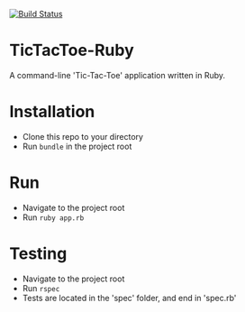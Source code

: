 [![Build Status](https://travis-ci.org/Jimjule/TicTacToe-Ruby.svg?branch=master)](https://travis-ci.org/Jimjule/TicTacToe-Ruby)

# TicTacToe-Ruby

A command-line 'Tic-Tac-Toe' application written in Ruby.

# Installation

- Clone this repo to your directory
- Run `bundle` in the project root

# Run

- Navigate to the project root
- Run `ruby app.rb`

# Testing

- Navigate to the project root
- Run `rspec`
- Tests are located in the 'spec' folder, and end in 'spec.rb'

